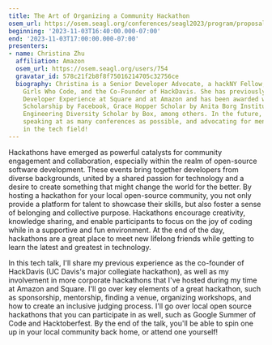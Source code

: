 ```yaml
---
title: The Art of Organizing a Community Hackathon
osem_url: https://osem.seagl.org/conferences/seagl2023/program/proposals/993
beginning: '2023-11-03T16:40:00.000-07:00'
end: '2023-11-03T17:00:00.000-07:00'
presenters:
- name: Christina Zhu
  affiliation: Amazon
  osem_url: https://osem.seagl.org/users/754
  gravatar_id: 578c21f2b8f8f75016214705c32756ce
  biography: Christina is a Senior Developer Advocate, a hackNY Fellow, a mentor at
    Girls Who Code, and the Co-Founder of HackDavis. She has previously worked in
    Developer Experience at Square and at Amazon and has been awarded with the F8
    Scholarship by Facebook, Grace Hopper Scholar by Anita Borg Institute, and the
    Engineering Diversity Scholar by Box, among others. In the future, she plans on
    speaking at as many conferences as possible, and advocating for mental health
    in the tech field!
---
```


Hackathons have emerged as powerful catalysts for community engagement and collaboration, especially within the realm of open-source software development. These events bring together developers from diverse backgrounds, united by a shared passion for technology and a desire to create something that might change the world for the better. By hosting a hackathon for your local open-source community, you not only provide a platform for talent to showcase their skills, but also foster a sense of belonging and collective purpose. Hackathons encourage creativity, knowledge sharing, and enable participants to focus on the joy of coding while in a supportive and fun environment. At the end of the day, hackathons are a great place to meet new lifelong friends while getting to learn the latest and greatest in technology.

In this tech talk, I'll share my previous experience as the co-founder of HackDavis (UC Davis's major collegiate hackathon), as well as my involvement in more corporate hackathons that I've hosted during my time at Amazon and Square. I'll go over key elements of a great hackathon, such as sponsorship, mentorship, finding a venue, organizing workshops, and how to create an inclusive judging process. I'll go over local open source hackathons that you can participate in as well, such as Google Summer of Code and Hacktoberfest. By the end of the talk, you'll be able to spin one up in your local community back home, or attend one yourself!
